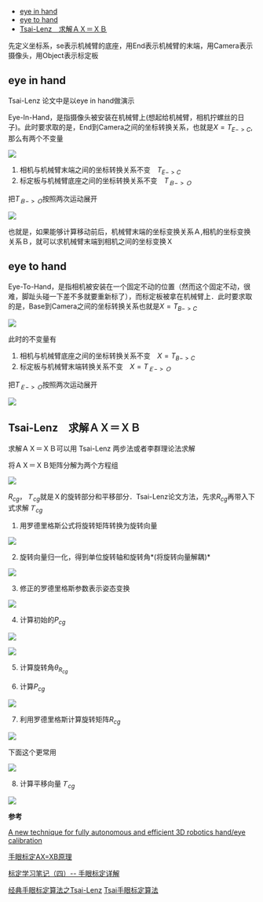 - [eye in hand](#eye-in-hand)
- [eye to hand](#eye-to-hand)
- [Tsai-Lenz　求解ＡＸ＝ＸＢ](#tsai-lenz求解ａｘｘｂ)

先定义坐标系，se表示机械臂的底座，用End表示机械臂的末端，用Camera表示摄像头，用Object表示标定板

## eye in hand

Tsai-Lenz 论文中是以eye in hand做演示

Eye-In-Hand，是指摄像头被安装在机械臂上(想起给机械臂，相机拧螺丝的日子)。此时要求取的是，End到Camera之间的坐标转换关系，也就是$X=T_{E->C}$,那么有两个不变量

![](./img/hand_eye_calibration/img1.png)

1. 相机与机械臂末端之间的坐标转换关系不变　$T_{E->C}$
2. 标定板与机械臂底座之间的坐标转换关系不变　$T_{Ｂ->Ｏ}$

把$T_{Ｂ->Ｏ}$按照两次运动展开

![](./img/hand_eye_calibration/img2.png)

也就是，如果能够计算移动前后，机械臂末端的坐标变换关系Ａ,相机的坐标变换关系Ｂ，就可以求机械臂末端到相机之间的坐标变换Ｘ

## eye to hand

Eye-To-Hand，是指相机被安装在一个固定不动的位置（然而这个固定不动，很难，脚趾头碰一下差不多就要重新标了），而标定板被拿在机械臂上．此时要求取的是，Base到Camera之间的坐标转换关系也就是$X=T_{B->C}$

![](./img/hand_eye_calibration/img3.png)

此时的不变量有
1. 相机与机械臂底座之间的坐标转换关系不变　$X=T_{B->C}$
2. 标定板与机械臂末端转换关系不变　$X=T_{Ｅ->Ｏ}$

把$T_{Ｅ->Ｏ}$按照两次运动展开

![](./img/hand_eye_calibration/img4.png)

## Tsai-Lenz　求解ＡＸ＝ＸＢ

求解ＡＸ＝ＸＢ可以用 Tsai-Lenz 两步法或者李群理论法求解

将ＡＸ＝ＸＢ矩阵分解为两个方程组

![](./img/hand_eye_calibration/img5.png)

$R_{cg}$，$Ｔ_{cg}$就是Ｘ的旋转部分和平移部分．Tsai-Lenz论文方法，先求$R_{cg}$再带入下式求解$Ｔ_{cg}$

1. 用罗德里格斯公式将旋转矩阵转换为旋转向量

![](./img/hand_eye_calibration/img6.png)

2. 旋转向量归一化，得到单位旋转轴和旋转角*(将旋转向量解耦)*

![](./img/hand_eye_calibration/img7.png)

3. 修正的罗德里格斯参数表示姿态变换

![](./img/hand_eye_calibration/img8.png)

4. 计算初始的$P_{cg}$

![](./img/hand_eye_calibration/img10.png)

![](./img/hand_eye_calibration/img9.png)

5. 计算旋转角$\theta_{R_{cg}}$

6. 计算$P_{cg}$

![](./img/hand_eye_calibration/img11.png)

7. 利用罗德里格斯计算旋转矩阵$R_{cg}$

![](./img/hand_eye_calibration/img12.png)

下面这个更常用

![](./img/hand_eye_calibration/img14.png)

8. 计算平移向量$Ｔ_{cg}$

![](./img/hand_eye_calibration/img13.png)

**参考**

[A new technique for fully autonomous and efficient 3D robotics hand/eye calibration](https://ieeexplore.ieee.org/document/34770/?reload=true&arnumber=34770&newsearch=true&queryText=A%20New%20Technique%20for%20Fully%20Autonomous%20and%20Efficient%203D%20Robotics%20Hand%2FEye%20Calibration)

[手眼标定AX=XB原理](https://zhuanlan.zhihu.com/p/103749589)

[标定学习笔记（四）-- 手眼标定详解](https://blog.csdn.net/qq_45006390/article/details/121670412)

[经典手眼标定算法之Tsai-Lenz](https://blog.csdn.net/wjdexz/article/details/78516585)
[Tsai手眼标定算法](https://blog.csdn.net/m0_38144614/article/details/116293727?utm_medium=distribute.pc_relevant.none-task-blog-2~default~baidujs_baidulandingword~default-8-116293727-blog-78516585.235^v43^pc_blog_bottom_relevance_base7&spm=1001.2101.3001.4242.5&utm_relevant_index=11)
